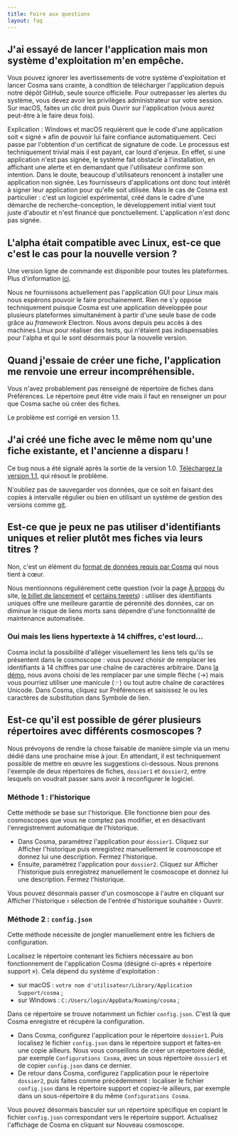 ```yaml
---
title: Foire aux questions
layout: faq
---
```


## J'ai essayé de lancer l'application mais mon système d'exploitation m'en empêche.

Vous pouvez ignorer les avertissements de votre système d'exploitation et lancer Cosma sans crainte, à condition de télécharger l'application depuis notre dépôt GitHub, seule source officielle. Pour outrepasser les alertes du système, vous devez avoir les privilèges administrateur sur votre session. Sur macOS, faites un clic droit puis Ouvrir sur l'application (vous aurez peut-être à le faire deux fois).

Explication : Windows et macOS requièrent que le code d'une application soit « signé » afin de pouvoir lui faire confiance automatiquement. Ceci passe par l'obtention d'un certificat de signature de code. Le processus est techniquement trivial mais il est payant, car lourd d'enjeux. En effet, si une application n'est pas signée, le système fait obstacle à l'installation, en affichant une alerte et en demandant que l'utilisateur confirme son intention. Dans le doute, beaucoup d'utilisateurs renoncent à installer une application non signée. Les fournisseurs d'applications ont donc tout intérêt à signer leur application pour qu'elle soit utilisée. Mais le cas de Cosma est particulier : c'est un logiciel expérimental, créé dans le cadre d'une démarche de recherche-conception, le développement initial vient tout juste d'aboutir et n'est financé que ponctuellement. L'application n'est donc pas signée.

## L'alpha était compatible avec Linux, est-ce que c'est le cas pour la nouvelle version ?

Une version ligne de commande est disponible pour toutes les plateformes. Plus d'information [ici](/blog/cosma-cli-1-0/).

Nous ne fournissons actuellement pas l'application GUI pour Linux mais nous espérons pouvoir le faire prochainement. Rien ne s'y oppose techniquement puisque Cosma est une application développée pour plusieurs plateformes simultanément à partir d'une seule base de code grâce au *framework* Electron. Nous avons depuis peu accès à des machines Linux pour réaliser des tests, qui n'étaient pas indispensables pour l'alpha et qui le sont désormais pour la nouvelle version.

## Quand j'essaie de créer une fiche, l'application me renvoie une erreur incompréhensible.

Vous n'avez probablement pas renseigné de répertoire de fiches dans Préférences. Le répertoire peut être vide mais il faut en renseigner un pour que Cosma sache où créer des fiches.

Le problème est corrigé en version 1.1.

## J'ai créé une fiche avec le même nom qu'une fiche existante, et l'ancienne a disparu !

Ce bug nous a été signalé après la sortie de la version 1.0. [Téléchargez la version 1.1](https://github.com/graphlab-fr/cosma/releases/latest), qui résout le problème.

N'oubliez pas de sauvegarder vos données, que ce soit en faisant des copies à intervalle régulier ou bien en utilisant un système de gestion des versions comme [git](https://git-scm.com).

## Est-ce que je peux ne pas utiliser d'identifiants uniques et relier plutôt mes fiches via leurs titres ?

Non, c'est un élément du [format de données requis par Cosma](https://graphlab-fr.github.io/cosma/fr.html#format-de-donnees) qui nous tient à cœur.

Nous mentionnons régulièrement cette question (voir la page [À propos](/a-propos) du site, [le billet de lancement](https://www.arthurperret.fr/cosma-de-la-fiche-au-graphe.html) et [certains tweets](https://twitter.com/arthurperret/status/1434985852434882561)) : utiliser des identifiants uniques offre une meilleure garantie de pérennité des données, car on diminue le risque de liens morts sans dépendre d'une fonctionnalité de maintenance automatisée.

### Oui mais les liens hypertexte à 14 chiffres, c'est lourd…

Cosma inclut la possibilité d'alléger visuellement les liens tels qu'ils se présentent dans le cosmoscope : vous pouvez choisir de remplacer les identifiants à 14 chiffres par une chaîne de caractères arbitraire. Dans [la démo](/demo.html), nous avons choisi de les remplacer par une simple flèche (→) mais vous pourriez utiliser une manicule (☞) ou tout autre chaîne de caractères Unicode. Dans Cosma, cliquez sur Préférences et saisissez le ou les caractères de substitution dans Symbole de lien.

## Est-ce qu'il est possible de gérer plusieurs répertoires avec différents cosmoscopes ?

Nous prévoyons de rendre la chose faisable de manière simple via un menu dédié dans une prochaine mise à jour. En attendant, il est techniquement possible de mettre en œuvre les suggestions ci-dessous. Nous prenons l'exemple de deux répertoires de fiches, `dossier1` et `dossier2`, entre lesquels on voudrait passer sans avoir à reconfigurer le logiciel.

### Méthode 1 : l'historique

Cette méthode se base sur l'historique. Elle fonctionne bien pour des cosmoscopes que vous ne comptez pas modifier, et en désactivant l'enregistrement automatique de l'historique.

- Dans Cosma, paramétrez l'application pour `dossier1`. Cliquez sur Afficher l'historique puis enregistrez manuellement le cosmoscope et donnez lui une description. Fermez l'historique.
- Ensuite, paramétrez l'application pour `dossier2`. Cliquez sur Afficher l'historique puis enregistrez manuellement le cosmoscope et donnez lui une description. Fermez l'historique.

Vous pouvez désormais passer d'un cosmoscope à l'autre en cliquant sur Afficher l'historique › sélection de l'entrée d'historique souhaitée › Ouvrir.

### Méthode 2 : `config.json`

Cette méthode nécessite de jongler manuellement entre les fichiers de configuration.

Localisez le répertoire contenant les fichiers nécessaire au bon fonctionnement de l'application Cosma (désigné ci-après « répertoire support »). Cela dépend du système d'exploitation :

- sur macOS : `votre nom d'utilisateur/Library/Application Support/cosma` ;
- sur Windows : `C:/Users/login/AppData/Roaming/cosma` ;

Dans ce répertoire se trouve notamment un fichier `config.json`. C'est là que Cosma enregistre et récupère la configuration.

- Dans Cosma, configurez l'application pour le répertoire `dossier1`. Puis localisez le fichier `config.json` dans le répertoire support et faites-en une copie ailleurs. Nous vous conseillons de créer un répertoire dédié, par exemple `Configurations Cosma`, avec un sous répertoire `dossier1` et de copier `config.json` dans ce dernier.
- De retour dans Cosma, configurez l'application pour le répertoire `dossier2`, puis faites comme précédemment : localiser le fichier `config.json` dans le répertoire support et copiez-le ailleurs, par exemple dans un sous-répertoire `B` du même `Configurations Cosma`.

Vous pouvez désormais basculer sur un répertoire spécifique en copiant le fichier `config.json` correspondant vers le répertoire support. Actualisez l'affichage de Cosma en cliquant sur Nouveau cosmoscope.